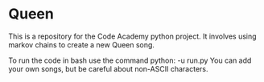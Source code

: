 # Queen
This is a repository for the Code Academy python project.  It involves using markov chains to create a new Queen song.

To run the code in bash use the command python: -u run.py
You can add your own songs, but be careful about non-ASCII characters.
